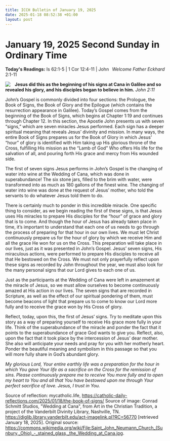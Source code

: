 ```yaml
---
title: ICCH Bulletin of January 19, 2025
date: 2025-01-18 08:52:38 +01:00
layout: post
---
```


# January 19, 2025 Second Sunday in Ordinary Time
<span style="float: right"><em>Welcome Father Eckhard</em></span>
**Today's Readings:** Is 62:1-5 | 1 Cor 12:4-11 | John 2:1-11


<img style="float: left; margin-right: 1em;" src="https://diglib.library.vanderbilt.edu/cdri/jpeg/sjkweionc09283un.jpg">

**Jesus did this as the beginning of his signs at Cana in Galilee and so revealed his glory, and his disciples began to believe in him.** *John 2:11*

John’s Gospel is commonly divided into four sections: the Prologue, the Book of Signs, the Book of Glory and the Epilogue (which contains the resurrection appearance in Galilee). Today’s Gospel comes from the beginning of the Book of Signs, which begins at Chapter 1:19 and continues through Chapter 12. In this section, the Apostle John presents us with seven “signs,” which are seven miracles Jesus performed. Each sign has a deeper spiritual meaning that reveals Jesus’ divinity and mission. In many ways, the entire Book of Signs prepares us for the Book of Glory in which Jesus’ “hour” of glory is identified with Him taking up His glorious throne of the Cross, fulfilling His mission as the “Lamb of God” Who offers His life for the salvation of all, and pouring forth His grace and mercy from His wounded side.

The first of seven signs Jesus performs in John’s Gospel is the changing of water into wine at the Wedding of Cana, which was done in superabundance! The six stone jars, filled to the brim with water, were transformed into as much as 180 gallons of the finest wine. The changing of water into wine was done at the request of Jesus’ mother, who told the servants to do whatever Jesus told them to do.

There is certainly much to ponder in this incredible miracle. One specific thing to consider, as we begin reading the first of these signs, is that Jesus uses His miracles to prepare His disciples for the “hour” of grace and glory that is to come. And though the hour of Jesus has already taken place in time, it’s important to understand that each one of us needs to go through the process of preparing for that hour in our own lives. We must let Christ continuously prepare us for the hour of glory by which we receive Him and all the grace He won for us on the Cross. This preparation will take place in our lives, just as it was presented in John’s Gospel. Jesus’ seven signs, His miraculous actions, were performed to prepare His disciples to receive all that He bestowed on the Cross. We must not only prayerfully reflect upon these signs as recorded by John throughout the year, we must also look for the many personal signs that our Lord gives to each one of us.

Just as the participants at the Wedding of Cana were left in amazement at the miracle of Jesus, so we must allow ourselves to become continuously amazed at His action in our lives. The seven signs that are recorded in Scripture, as well as the effect of our spiritual pondering of them, must become beacons of light that prepare us to come to know our Lord more fully and to receive the grace won by His Cross of glory.

Reflect, today, upon this, the first of Jesus’ signs. Try to meditate upon this story as a way of preparing yourself to receive His grace more fully in your life. Think of the superabundance of the miracle and ponder the fact that it points to the superabundance of grace God wants to give you. Reflect, also, upon the fact that it took place by the intercession of Jesus’ dear mother. She also will anticipate your needs and pray for you with her motherly heart. Ponder the beautiful meaning and symbolism in this passage so that you will more fully share in God’s abundant glory.

*My glorious Lord, Your entire earthly life was a preparation for the hour in which You gave Your life as a sacrifice on the Cross for the remission of sins. Please continuously prepare me to receive You more fully and to open my heart to You and all that You have bestowed upon me through Your perfect sacrifice of love. Jesus, I trust in You.*

Source of reflection: mycatholic.life, https://catholic-daily-reflections.com/2025/01/18/the-book-of-signs/
Source of image: Conrad Schmitt Studios, "Wedding at Cana", from Art in the Christian Tradition, a project of the Vanderbilt Divinity Library, Nashville, TN. https://diglib.library.vanderbilt.edu/act-imagelink.pl?RC=56770 [retrieved January 18, 2025]. Original source: https://commons.wikimedia.org/wiki/File:Saint_John_Neumann_Church_(Sunbury,_Ohio)_-_stained_glass,_the_Wedding_at_Cana.jpg.




